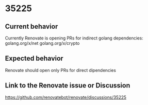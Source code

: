 # 35225

## Current behavior

Currently Renovate is opening PRs for indirect golang dependencies:
golang.org/x/net
golang.org/x/crypto

## Expected behavior

Renovate should open only PRs for direct dipendencies

## Link to the Renovate issue or Discussion

https://github.com/renovatebot/renovate/discussions/35225
